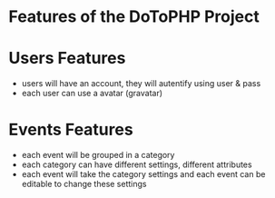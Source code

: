 Features of the DoToPHP Project
===============================



Users Features
=============================== 
* users will have an account, they will autentify using user & pass
* each user can use a avatar (gravatar)

Events Features
===============================
* each event will be grouped in a category
* each category can have different settings, different attributes
* each event will take the category settings and each event can be editable to change these settings 

